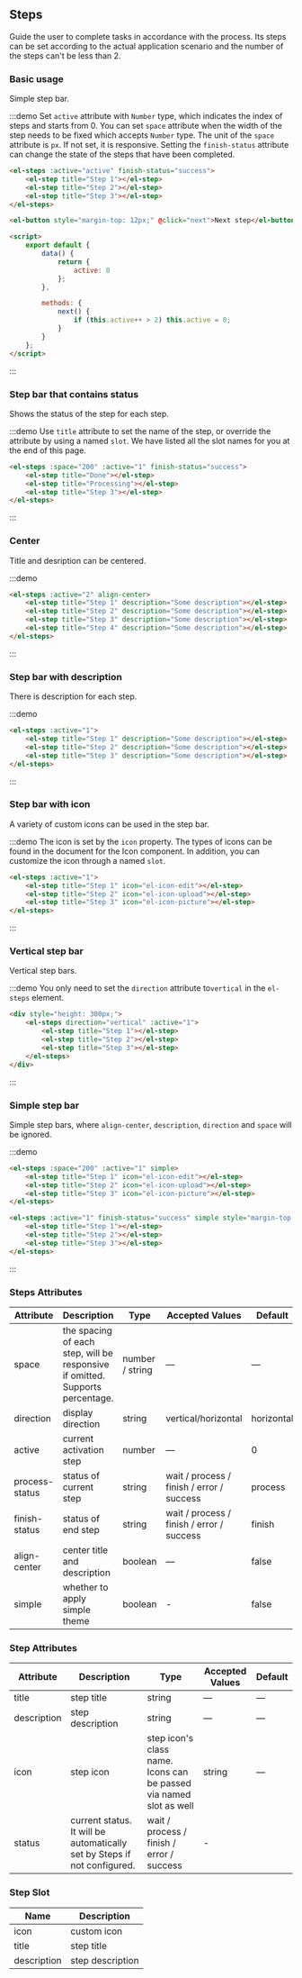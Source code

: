 ## Steps

Guide the user to complete tasks in accordance with the process. Its steps can be set according to the actual application scenario and the number of the steps can't be less than 2.

### Basic usage

Simple step bar.

:::demo Set `active` attribute with `Number` type, which indicates the index of steps and starts from 0. You can set `space` attribute when the width of the step needs to be fixed which accepts `Number` type. The unit of the `space` attribute is `px`. If not set, it is responsive. Setting the `finish-status` attribute can change the state of the steps that have been completed.

```html
<el-steps :active="active" finish-status="success">
	<el-step title="Step 1"></el-step>
	<el-step title="Step 2"></el-step>
	<el-step title="Step 3"></el-step>
</el-steps>

<el-button style="margin-top: 12px;" @click="next">Next step</el-button>

<script>
	export default {
		data() {
			return {
				active: 0
			};
		},

		methods: {
			next() {
				if (this.active++ > 2) this.active = 0;
			}
		}
	};
</script>
```

:::

### Step bar that contains status

Shows the status of the step for each step.

:::demo Use `title` attribute to set the name of the step, or override the attribute by using a named `slot`. We have listed all the slot names for you at the end of this page.

```html
<el-steps :space="200" :active="1" finish-status="success">
	<el-step title="Done"></el-step>
	<el-step title="Processing"></el-step>
	<el-step title="Step 3"></el-step>
</el-steps>
```

:::

### Center

Title and desription can be centered.

:::demo

```html
<el-steps :active="2" align-center>
	<el-step title="Step 1" description="Some description"></el-step>
	<el-step title="Step 2" description="Some description"></el-step>
	<el-step title="Step 3" description="Some description"></el-step>
	<el-step title="Step 4" description="Some description"></el-step>
</el-steps>
```

:::

### Step bar with description

There is description for each step.

:::demo

```html
<el-steps :active="1">
	<el-step title="Step 1" description="Some description"></el-step>
	<el-step title="Step 2" description="Some description"></el-step>
	<el-step title="Step 3" description="Some description"></el-step>
</el-steps>
```

:::

### Step bar with icon

A variety of custom icons can be used in the step bar.

:::demo The icon is set by the `icon` property. The types of icons can be found in the document for the Icon component. In addition, you can customize the icon through a named `slot`.

```html
<el-steps :active="1">
	<el-step title="Step 1" icon="el-icon-edit"></el-step>
	<el-step title="Step 2" icon="el-icon-upload"></el-step>
	<el-step title="Step 3" icon="el-icon-picture"></el-step>
</el-steps>
```

:::

### Vertical step bar

Vertical step bars.

:::demo You only need to set the `direction` attribute to`vertical` in the `el-steps` element.

```html
<div style="height: 300px;">
	<el-steps direction="vertical" :active="1">
		<el-step title="Step 1"></el-step>
		<el-step title="Step 2"></el-step>
		<el-step title="Step 3"></el-step>
	</el-steps>
</div>
```

:::

### Simple step bar

Simple step bars, where `align-center`, `description`, `direction` and `space` will be ignored.

:::demo

```html
<el-steps :space="200" :active="1" simple>
	<el-step title="Step 1" icon="el-icon-edit"></el-step>
	<el-step title="Step 2" icon="el-icon-upload"></el-step>
	<el-step title="Step 3" icon="el-icon-picture"></el-step>
</el-steps>

<el-steps :active="1" finish-status="success" simple style="margin-top: 20px">
	<el-step title="Step 1"></el-step>
	<el-step title="Step 2"></el-step>
	<el-step title="Step 3"></el-step>
</el-steps>
```

:::

### Steps Attributes

| Attribute      | Description                                                                   | Type            | Accepted Values                           | Default    |
| -------------- | ----------------------------------------------------------------------------- | --------------- | ----------------------------------------- | ---------- |
| space          | the spacing of each step, will be responsive if omitted. Supports percentage. | number / string | —                                         | —          |
| direction      | display direction                                                             | string          | vertical/horizontal                       | horizontal |
| active         | current activation step                                                       | number          | —                                         | 0          |
| process-status | status of current step                                                        | string          | wait / process / finish / error / success | process    |
| finish-status  | status of end step                                                            | string          | wait / process / finish / error / success | finish     |
| align-center   | center title and description                                                  | boolean         | —                                         | false      |
| simple         | whether to apply simple theme                                                 | boolean         | -                                         | false      |

### Step Attributes

| Attribute   | Description                                                              | Type                                                               | Accepted Values | Default |
| ----------- | ------------------------------------------------------------------------ | ------------------------------------------------------------------ | --------------- | ------- |
| title       | step title                                                               | string                                                             | —               | —       |
| description | step description                                                         | string                                                             | —               | —       |
| icon        | step icon                                                                | step icon's class name. Icons can be passed via named slot as well | string          | —       |
| status      | current status. It will be automatically set by Steps if not configured. | wait / process / finish / error / success                          | -               |

### Step Slot

| Name        | Description      |
| ----------- | ---------------- |
| icon        | custom icon      |
| title       | step title       |
| description | step description |
